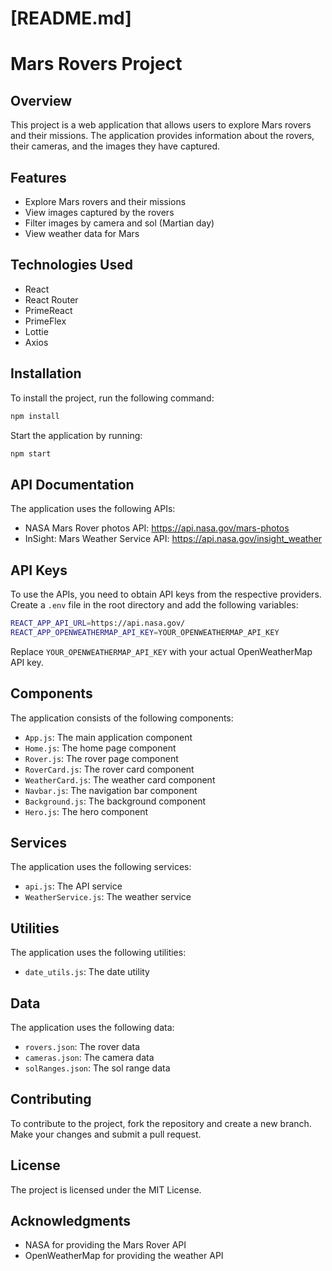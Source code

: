 

[README.md]
================

Mars Rovers Project
================

Overview
--------

This project is a web application that allows users to explore Mars rovers and their missions. The application provides information about the rovers, their cameras, and the images they have captured.

Features
--------

* Explore Mars rovers and their missions
* View images captured by the rovers
* Filter images by camera and sol (Martian day)
* View weather data for Mars

Technologies Used
----------------

* React
* React Router
* PrimeReact
* PrimeFlex
* Lottie
* Axios

Installation
------------

To install the project, run the following command:

```bash
npm install
```

Start the application by running:

```bash
npm start
```

API Documentation
-----------------

The application uses the following APIs:

* NASA Mars Rover photos API: https://api.nasa.gov/mars-photos
* InSight: Mars Weather Service API: https://api.nasa.gov/insight_weather

API Keys
---------

To use the APIs, you need to obtain API keys from the respective providers. Create a `.env` file in the root directory and add the following variables:

```bash
REACT_APP_API_URL=https://api.nasa.gov/
REACT_APP_OPENWEATHERMAP_API_KEY=YOUR_OPENWEATHERMAP_API_KEY
```

Replace `YOUR_OPENWEATHERMAP_API_KEY` with your actual OpenWeatherMap API key.

Components
------------

The application consists of the following components:

* `App.js`: The main application component
* `Home.js`: The home page component
* `Rover.js`: The rover page component
* `RoverCard.js`: The rover card component
* `WeatherCard.js`: The weather card component
* `Navbar.js`: The navigation bar component
* `Background.js`: The background component
* `Hero.js`: The hero component

Services
---------

The application uses the following services:

* `api.js`: The API service
* `WeatherService.js`: The weather service

Utilities
------------

The application uses the following utilities:

* `date_utils.js`: The date utility

Data
------

The application uses the following data:

* `rovers.json`: The rover data
* `cameras.json`: The camera data
* `solRanges.json`: The sol range data

Contributing
------------

To contribute to the project, fork the repository and create a new branch. Make your changes and submit a pull request.

License
-------

The project is licensed under the MIT License.

Acknowledgments
---------------

* NASA for providing the Mars Rover API
* OpenWeatherMap for providing the weather API
